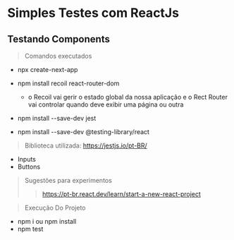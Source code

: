# Simples Testes com ReactJs

## Testando Components

> Comandos executados
- npx create-next-app
- npm install recoil react-router-dom
    - o Recoil vai gerir o estado global da nossa aplicação e o Rect Router vai controlar quando deve exibir uma página ou outra

- npm install --save-dev jest
- npm install --save-dev @testing-library/react

> Biblioteca utilizada: https://jestjs.io/pt-BR/

- Inputs
- Buttons

> Sugestões para experimentos
>> https://pt-br.react.dev/learn/start-a-new-react-project

> Execução Do Projeto
- npm i ou npm install
- npm test